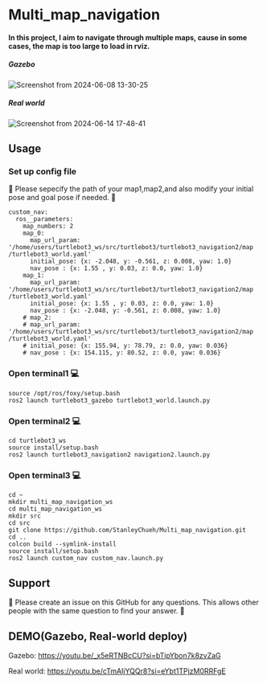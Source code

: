 # Multi_map_navigation
#### In this project, I aim to navigate through multiple maps, cause in some cases, the map is too large to load in rviz.
##### Gazebo
![Screenshot from 2024-06-08 13-30-25](https://github.com/StanleyChueh/Multi_map_navigation/assets/153347369/ba3b2056-408e-4b4a-90ab-6d97c388b843)
##### Real world
![Screenshot from 2024-06-14 17-48-41](https://github.com/StanleyChueh/Multi_map_navigation/assets/153347369/fdf171f1-f1ae-4893-a7ae-81b358fdbe07)

## Usage 
### Set up config file
📣 Please sepecify the path of your map1,map2,and also modify your initial pose and goal pose if needed. 📣
```
custom_nav:
  ros__parameters:
    map_numbers: 2
    map_0:
      map_url_param: '/home/users/turtlebot3_ws/src/turtlebot3/turtlebot3_navigation2/map
/turtlebot3_world.yaml'
      initial_pose: {x: -2.048, y: -0.561, z: 0.008, yaw: 1.0}
      nav_pose : {x: 1.55 , y: 0.03, z: 0.0, yaw: 1.0}  
    map_1:
      map_url_param: '/home/users/turtlebot3_ws/src/turtlebot3/turtlebot3_navigation2/map
/turtlebot3_world.yaml'
      initial_pose: {x: 1.55 , y: 0.03, z: 0.0, yaw: 1.0} 
      nav_pose : {x: -2.048, y: -0.561, z: 0.008, yaw: 1.0}
    # map_2:
    # map_url_param: '/home/users/turtlebot3_ws/src/turtlebot3/turtlebot3_navigation2/map
/turtlebot3_world.yaml'
    # initial_pose: {x: 155.94, y: 78.79, z: 0.0, yaw: 0.036}
    # nav_pose : {x: 154.115, y: 80.52, z: 0.0, yaw: 0.036}
```

### Open terminal1 💻
```
source /opt/ros/foxy/setup.bash
ros2 launch turtlebot3_gazebo turtlebot3_world.launch.py 
```

### Open terminal2 💻
```
cd turtlebot3_ws
source install/setup.bash
ros2 launch turtlebot3_navigation2 navigation2.launch.py 
```

### Open terminal3 💻
```
cd ~
mkdir multi_map_navigation_ws
cd multi_map_navigation_ws
mkdir src
cd src
git clone https://github.com/StanleyChueh/Multi_map_navigation.git
cd ..
colcon build --symlink-install
source install/setup.bash
ros2 launch custom_nav custom_nav.launch.py 
```
## Support
🤝 Please create an issue on this GitHub for any questions. This allows other people with the same question to find your answer. 🤝

## DEMO(Gazebo, Real-world deploy)
Gazebo: https://youtu.be/_x5eRTNBcCU?si=bTipYbon7k8zvZaG

Real world: https://youtu.be/cTmAIjYQQr8?si=eYbt1TPjzM0RRFgE
